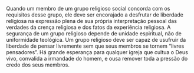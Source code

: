 ﻿Quando um membro de um grupo religioso social concorda com os requisitos desse grupo, ele deve ser encorajado a desfrutar de liberdade religiosa na expressão plena de sua própria interpretação pessoal das verdades da crença religiosa e dos fatos da experiência religiosa. A segurança de um grupo religioso depende de unidade espiritual, não de uniformidade teológica. Um grupo religioso deve ser capaz de usufruir da liberdade de pensar livremente sem que seus membros se tornem “livres pensadores”. Há grande esperança para qualquer igreja que cultua o Deus vivo,  convalida a irmandade do homem, e ousa remover toda a pressão do credo dos seus membros.